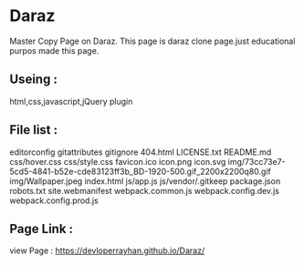 # Daraz
Master Copy Page on Daraz. This page is daraz clone page.just educational purpos made this page.

Useing :
--------
html,css,javascript,jQuery plugin

File list :
-----------
editorconfig
gitattributes
gitignore
404.html
LICENSE.txt
README.md
css/hover.css
css/style.css
favicon.ico
icon.png
icon.svg
img/73cc73e7-5cd5-4841-b52e-cde83123ff3b_BD-1920-500.gif_2200x2200q80.gif
img/Wallpaper.jpeg
index.html
js/app.js
js/vendor/.gitkeep
package.json
robots.txt
site.webmanifest
webpack.common.js
webpack.config.dev.js
webpack.config.prod.js

Page Link :
-----------
view Page : https://devloperrayhan.github.io/Daraz/
